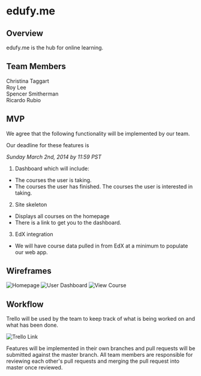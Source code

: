 # edufy.me

## Overview

edufy.me is the hub for online learning.

## Team Members

Christina Taggart  
Roy Lee  
Spencer Smitherman  
Ricardo Rubio

## MVP

We agree that the following functionality will be implemented by our team.  

Our deadline for these features is  

*Sunday March 2nd, 2014 by 11:59 PST*

1. Dashboard which will include: 
  * The courses the user is taking.
  * The courses the user has finished. The courses the user is interested in taking.

2. Site skeleton
  * Displays all courses on the homepage
  * There is a link to get you to the dashboard.

3. EdX integration
  * We will have course data pulled in from EdX at a minimum to populate our web app.
 
## Wireframes
![Homepage](http://min.us/i/3JvJV9DXc0ja)
![User Dashboard](http://min.us/i/hNUsQuYdqIhx)
![View Course](http://min.us/i/bexutTXZyQcaP)



## Workflow

Trello will be used by the team to keep track of what is being worked on and what
has been done.

![Trello Link](https://trello.com/b/xX59AaWG/open-course-tracker)

Features will be implemented in their own branches and pull requests will be submitted against the master branch. All team members are responsible for reviewing each other's pull requests and merging the pull request into master once reviewed.
